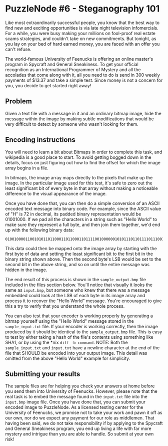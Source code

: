 # PuzzleNode #6 - Steganography 101

Like most extraordinarily successful people, you know that the best way to find
new and exciting opportunities is via late night television infomercials. For a
while, you were busy making your millions on fool-proof real estate scams
strategies, and couldn't take on new commitments. But tonight, as you lay on your
bed of hard earned money, you are faced with an offer you can't refuse.

The world-famous University of Feenucks is offering an online master's program
in Spycraft and General Sneakiness. To get your official recognition as an
International Programmer of Mystery and all the accolades that come along with
it, all you need to do is send in 300 weekly payments of $13.37 and take a simple
test. Since money is not a concern for you, you decide to get started right away!

## Problem

Given a text file with a message in it and an ordinary bitmap image, hide the
message within the image by making subtle modifications that would be very
difficult to detect by someone who wasn't looking for them.

## Encoding instructions

You will need to learn a bit about Bitmaps in order to complete this task, and
wikipedia is a good place to start. To avoid getting bogged down in the details,
focus on just figuring out how to find the offset for which the image array begins
in a file.

In bitmaps, the image array maps directly to the pixels that make up the image.
In the particular image used for this test, it's safe to zero out the least
significant bit of every byte in that array without making a noticeable difference
to the visual appearance of the image.

Once you have done that, you can then do a simple conversion of an ASCII encoded
text message into binary code. For example, since the ASCII value of "H" is 72
in decimal, its padded binary representation would be 01001000. If we pad all
the characters in a string such as "Hello World" to make sure they represent a
full byte, and then join them together, we'd end up with the following binary
data:

    0100100001100101011011000110110001101111001000000101011101101111011100100110110001100100

This data could then be mapped onto the image array by starting with the first
byte of data and setting the least significant bit to the first bit in the binary
string shown above. Then the second byte's LSB would be set to the second bit in
the above string, and so on until the entire message was hidden in the image.

The end result of this process is shown in the `sample_output.bmp` file included
in the files section below. You'll notice that visually it looks the same as
`input.bmp`, but someone who knew that there was a message embedded could look
at the LSB of each byte in its image array and process it to recover the
"Hello World" message. You're encouraged to give this a try to verify that you
understand the whole process.

You can also test that your encoder is working properly by generating a bitmap
yourself using the "Hello World" message stored in the `sample_input.txt` file.
If your encoder is working correctly, then the image produced by it should be
identical to the `sample_output.bmp` file. This is easy to test by either taking
a hash of the file's contents using something like SHA1, or by using the *nix
`diff -b command`. NOTE: Both the `sample_input.txt` and `input.txt` have a
newline character at the end of the file that SHOULD be encoded into your
output image. This detail was omitted from the above "Hello World" example for
simplicity.

## Submitting your results

The sample files are for helping you check your answers at home before you send
them into University of Feenucks. However, please note that the real task is to
embed the message found in the `input.txt` file into the `input.bmp` image file.
Once you have done that, you can submit your encoded image to PuzzleNode. As a
licensed testing center for the University of Feenucks, we promise not to take
your work and pawn it off as our own, nor do we expect any payment for our role
as middlemen. That having been said, we do not take responsibility if by applying
to the Spycraft and General Sneakiness program, you end up living a life with
far more mystery and intrigue than you are able to handle. So submit at your own
risk!

